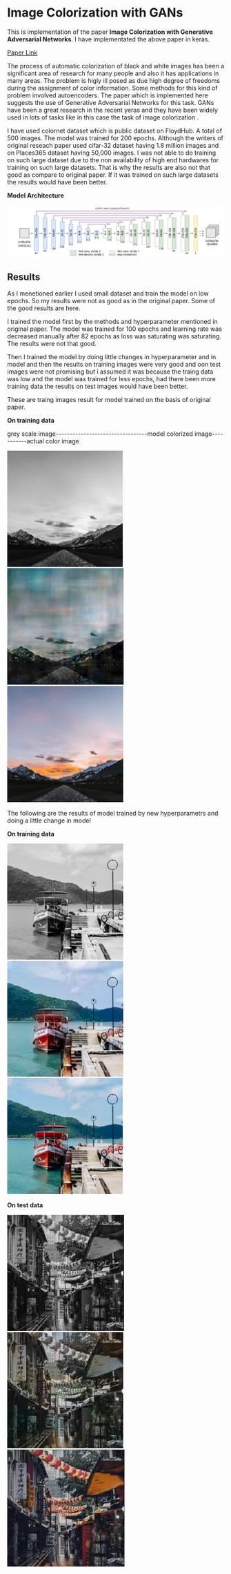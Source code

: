 # Image Colorization with GANs
This is implementation of the paper **Image Colorization with Generative Adversarial Networks**. I have implementated the above paper in keras.

[Paper Link](https://arxiv.org/abs/1803.05400)

The process of automatic colorization of black and white images has been a significant area of research for many people and also it has applications in many areas. The problem is higly ill posed as due high degree of freedoms during the assignment of color information. Some methods for this kind of problem involved autoencoders. The paper which is implemented here suggests the use of Generative Adversarial Networks for this task. GANs have been a great research in the recent yeras and they have been widely used in lots of tasks like in this case the task of image colorization .

I have used colornet dataset which is public dataset on FloydHub. A total of 500 images. The model was trained for 200 epochs. Although the writers of original reseach paper used cifar-32 dataset having 1.8 million images and on Places365 dataset having 50,000 images. I was not able to do training on such large dataset due to the non availability of high end hardwares for training on such large datasets. That is why the results are also not that good as compare to original paper. If it was trained on such large datasets the results would have been better.

**Model Architecture**

![model](color_gan_model.PNG)

## Results
As I menetioned earlier I used small dataset and train the model on low epochs. So my results were not as good as in the original paper. Some of the good results are here.

I trained the model first by the methods and hyperparameter mentioned in original paper. The model was trained for 100 epochs and learning rate was decreased manually after 82 epochs as loss was saturating was saturating. The results were not that good.

Then I trained the model by doing little changes in hyperparameter and in model and then the results on training images were very good and oon test images were not promising but i assumed it was because the traing data was low and the model was trained for less epochs, had there been more training data the results on test images would have been better. 



These are traing images result for model trained on the basis of original paper.

**On training data**

grey scale image---------------------------------model colorized image-----------actual color image

![black](images/original/ac_black.PNG) ![color](images/original/ac_color.PNG) ![actual](images/original/ac_actual.PNG) 



The following are the results of model trained by new hyperparametrs and doing a little change in model

**On training data**

![black](images/new/black_new.PNG) ![color](images/new/color_new.PNG) ![actual](images/new/actual_new.PNG) 

**On test data**

![black](images/new/blackte_new.PNG) ![color](images/new/colorte_new.PNG) ![actual](images/new/actualte_new.PNG) 

